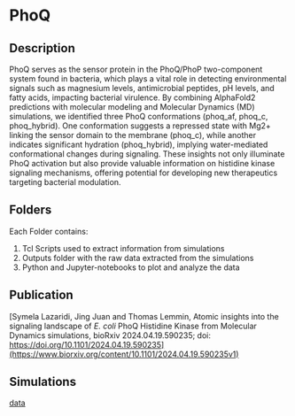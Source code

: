 # PhoQ

## Description
PhoQ serves as the sensor protein in the PhoQ/PhoP two-component system found in bacteria, which plays a vital role in detecting environmental signals such as magnesium levels, antimicrobial peptides, pH levels, and fatty acids, impacting bacterial virulence. By combining AlphaFold2 predictions with molecular modeling and Molecular Dynamics (MD) simulations, we identified three PhoQ conformations (phoq_af, phoq_c, phoq_hybrid). One conformation suggests a repressed state with Mg2+ linking the sensor domain to the membrane (phoq_c), while another indicates significant hydration (phoq_hybrid), implying water-mediated conformational changes during signaling. These insights not only illuminate PhoQ activation but also provide valuable information on histidine kinase signaling mechanisms, offering potential for developing new therapeutics targeting bacterial modulation.

## Folders
Each Folder contains:
1. Tcl Scripts used to extract information from simulations
2. Outputs folder with the raw data extracted from the simulations
3. Python and Jupyter-notebooks to plot and analyze the data

## Publication
[Symela Lazaridi, Jing Juan and Thomas Lemmin, Atomic insights into the signaling landscape of _E. coli_ PhoQ Histidine Kinase from Molecular Dynamics simulations, bioRxiv 2024.04.19.590235; doi: https://doi.org/10.1101/2024.04.19.590235](https://www.biorxiv.org/content/10.1101/2024.04.19.590235v1)

## Simulations
[data](10.5281/zenodo.10988292)

